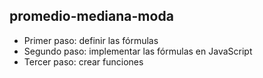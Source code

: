 ## promedio-mediana-moda

- Primer paso: definir las fórmulas
- Segundo paso: implementar las fórmulas en JavaScript
- Tercer paso: crear funciones